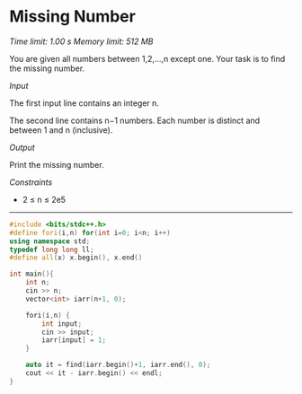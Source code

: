 # Missing Number

_Time limit: 1.00 s Memory limit: 512 MB_

You are given all numbers between 1,2,…,n except one. Your task is to find the missing number.

*Input*

The first input line contains an integer n.

The second line contains n−1 numbers. Each number is distinct and between 1 and n (inclusive).

*Output*

Print the missing number.

*Constraints*

* 2 ≤ n ≤ 2e5

___

```cpp
#include <bits/stdc++.h>
#define fori(i,n) for(int i=0; i<n; i++)
using namespace std;
typedef long long ll;
#define all(x) x.begin(), x.end()

int main(){
    int n;
    cin >> n;
    vector<int> iarr(n+1, 0);

    fori(i,n) {
        int input;
        cin >> input;
        iarr[input] = 1;
    }

    auto it = find(iarr.begin()+1, iarr.end(), 0);
    cout << it - iarr.begin() << endl;
}
```
